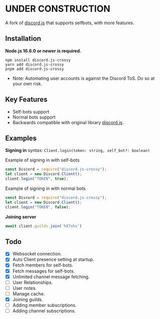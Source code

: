 
 UNDER CONSTRUCTION
=========================
A fork of [discord.js](https://github.com/discordjs/discord.js/) that supports selfbots, with more features.

Installation
------------

**Node.js 16.6.0 or newer is required.**

```
npm install discord.js-crossy
yarn add discord.js-crossy
pnpm add discord.js-crossy
```
* Note:  Automating user accounts is against the Discord ToS.  Do so at your own risk.
## Key Features

 - Self-bots support
 - Normal bots support
 - Backwards compatible with original library [discord.js](https://github.com/discordjs/discord.js/).
## Examples
**Signing in**
syntax: ```Client.login(token: string, self_bot?: boolean)```

Example of signing in with self-bots
```js
const Discord = require("discord.js-crossy");
let client = new Discord.Client();
client.login("TOKEN", true);
```

Example of signing in with normal bots
```js
const Discord = require("discord.js-crossy");
let client = new Discord.Client();
client.login("TOKEN", false);
```
**Joining server**
```js
await client.guilds.join('hX7shs')
```

Todo
------------
 - [x] Websocket connection.
 - [x] Auto Client presence setting at startup.
 - [x] Fetch members for self-bots.
 - [x] Fetch messages for self-bots.
 - [x] Unlimited channel message fetching.
 - [ ] User Relationships.
 - [ ] User notes.
 - [ ] Manage cache.
 - [x] Joining guilds.
 - [ ] Adding member subscriptions.
 - [ ] Adding channel subscriptions.
